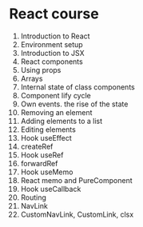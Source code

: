 # React course

1. Introduction to React
2. Environment setup
3. Introduction to JSX
4. React components
5. Using props
6. Arrays
7. Internal state of class components
8. Component lify cycle
9. Own events. the rise of the state
10. Removing an element
11. Adding elements to a list
12. Editing elements
13. Hook useEffect
14. createRef
15. Hook useRef
15. forwardRef
16. Hook useMemo
17. React memo and PureComponent
18. Hook useCallback
19. Routing
20. NavLink
21. CustomNavLink, CustomLink, clsx